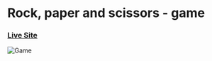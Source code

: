 # Rock, paper and scissors - game

### [Live Site](https://jacekmaciejak.github.io/Rock-paper-and-scissors---game/)
![Game](https://i.ibb.co/stWZ1hR/img5.png)

